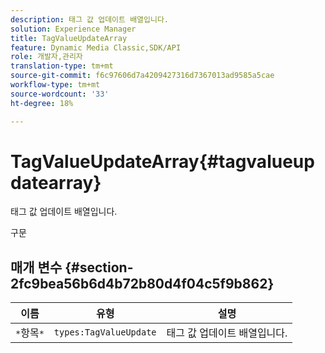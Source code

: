 ```yaml
---
description: 태그 값 업데이트 배열입니다.
solution: Experience Manager
title: TagValueUpdateArray
feature: Dynamic Media Classic,SDK/API
role: 개발자,관리자
translation-type: tm+mt
source-git-commit: f6c97606d7a4209427316d7367013ad9585a5cae
workflow-type: tm+mt
source-wordcount: '33'
ht-degree: 18%

---
```



# TagValueUpdateArray{#tagvalueupdatearray}

태그 값 업데이트 배열입니다.

구문

## 매개 변수 {#section-2fc9bea56b6d4b72b80d4f04c5f9b862}

| 이름 | 유형 | 설명 |
|---|---|---|
| `*`항목`*` | `types:TagValueUpdate` | 태그 값 업데이트 배열입니다. |

